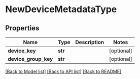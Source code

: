 # NewDeviceMetadataType


## Properties
Name | Type | Description | Notes
------------ | ------------- | ------------- | -------------
**device_key** | **str** |  | [optional] 
**device_group_key** | **str** |  | [optional] 

[[Back to Model list]](../README.md#documentation-for-models) [[Back to API list]](../README.md#documentation-for-api-endpoints) [[Back to README]](../README.md)


